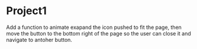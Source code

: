 # Project1
Add a function to animate exapand the icon pushed to fit the page, then move the button to the bottom right of the page so the user can close it and navigate to antoher button.
